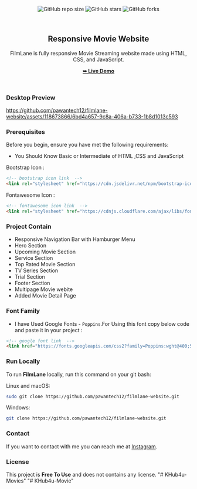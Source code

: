 <div align="center">
  
  ![GitHub repo size](https://img.shields.io/github/repo-size/pawantech12/filmlane-website)
  ![GitHub stars](https://img.shields.io/github/stars/pawantech12/filmlane-website?style=social)
  ![GitHub forks](https://img.shields.io/github/forks/pawantech12/filmlane-website?style=social)

  <br />

  <h2 align="center">Responsive Movie Website</h2>

  FilmLane is fully responsive Movie Streaming website made using HTML, CSS, and JavaScript.

  <a href="https://pawantech12.github.io/filmlane-website/"><strong>➥ Live Demo</strong></a>

</div>

<br />

### Desktop Preview

https://github.com/pawantech12/filmlane-website/assets/118673866/6bd4a657-9c8a-406a-b733-1b8d1013c593


### Prerequisites

Before you begin, ensure you have met the following requirements:

* You Should Know Basic or Intermediate of HTML ,CSS and JavaScript

Bootstrap Icon :
```html
<!-- bootstrap icon link  -->
<link rel="stylesheet" href="https://cdn.jsdelivr.net/npm/bootstrap-icons@1.10.5/font/bootstrap-icons.css">
```

Fontawesome Icon :
```html
<!-- fontawesome icon link  -->
<link rel="stylesheet" href="https://cdnjs.cloudflare.com/ajax/libs/font-awesome/6.3.0/css/all.min.css"/>
```

### Project Contain

* Responsive Navigation Bar with Hamburger Menu
* Hero Section
* Upcoming Movie Section
* Service Section
* Top Rated Movie Section
* TV Series Section
* Trial Section
* Footer Section
* Multipage Movie webite
* Added Movie Detail Page

### Font Family
 
 * I have Used Google Fonts - `Poppins`.For Using this font copy below code and paste it in your project :
 
 ```html
 <!-- google font link  -->
 <link href="https://fonts.googleapis.com/css2?family=Poppins:wght@400;500;600;700;800;900&amp;display=swap" rel="stylesheet">
 ```

### Run Locally

To run **FilmLane** locally, run this command on your git bash:

Linux and macOS:

```bash
sudo git clone https://github.com/pawantech12/filmlane-website.git
```

Windows:

```bash
git clone https://github.com/pawantech12/filmlane-website.git
```

### Contact

If you want to contact with me you can reach me at [Instagram](https://www.instagram.com/codewithpawan/).

### License

This project is **Free To Use** and does not contains any license.
"# KHub4u-Movies" 
"# KHub4u-Movie" 
